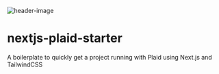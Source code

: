 ![header-image](https://res.cloudinary.com/raskin-me/image/upload/v1584124448/nextjs-plaid-tailwind/nextjs-plaid-tailwind_mcw3fk.jpg)

# nextjs-plaid-starter

A boilerplate to quickly get a project running with Plaid using Next.js and TailwindCSS

